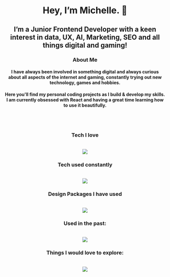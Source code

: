 
<h1 align="center">Hey, I’m Michelle. 👋</h1>

<h2 align="center">I’m a Junior Frontend Developer with a keen interest in data, UX, AI, Marketing, SEO and all things digital and gaming!</h2>

<h3 align="center">About Me</h3>
<h4 align="center">I have always been involved in something digital and always curious about all aspects of the internet and gaming, constantly trying out new technology, games and hobbies.</h4>
<h4 align="center">Here you'll find my personal coding projects as I build & develop my skills. I am currently obsessed with React and having a great time learning how to use it beautifully. </h4>
<br />
<br />

<h3 align="center">Tech I love</h3>
<p align="center">
  <br />
  <a href="https://skillicons.dev">
    <img src="https://skillicons.dev/icons?i=github,css,react,discord,figma,html,js,materialui,mysql,nextjs,nodejs,npm,postgres,stackoverflow,supabase,vercel,vite&perline=9" />
  </a>
</p>

<h3 align="center">Tech used constantly</h3>
<p align="center">
  
  <br /> 
  <a href="https://skillicons.dev">
    <img src="https://skillicons.dev/icons?i=apple,gmail,stackoverflow,obsidian,npm,nodejs,linkedin,instagram,tailwind,css,js,html,react,twitter,vscode,codepen&perline=8" />
  </a>
</p>
 <h3 align="center"> Design Packages I have used</h3>
<p align="center">

  <br /> 
  <a href="https://skillicons.dev">
    <img src="https://skillicons.dev/icons?i=ae,ps,xd,ai,figma" />
  </a>
</p>
 <h3 align="center">Used in the past:</h3>
<p align="center">
  <br />
  <a href="https://skillicons.dev">
    <img src="https://skillicons.dev/icons?i=sass,bootstrap,jquery,heroku,ember,ruby,sublime,atom,windows,wordpress,angular,atom,bitbucket&perline=7" />
  </a>
</p>
<h3 align="center">Things I would love to explore:</h3> 
<p align="center">
  <br />
  <a href="https://skillicons.dev">
    <img src="https://skillicons.dev/icons?i=robloxstudio," />
  </a>
</p>
